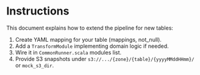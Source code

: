 # Instructions

This document explains how to extend the pipeline for new tables:

1. Create YAML mapping for your table (mappings, not_null).
2. Add a `TransformModule` implementing domain logic if needed.
3. Wire it in `CommonRunner.scala` modules list.
4. Provide S3 snapshots under `s3://.../{zone}/{table}/{yyyyMMddHHmm}/` or `mock_s3_dir`.
